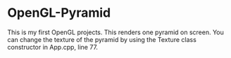 # OpenGL-Pyramid

This is my first OpenGL projects. This renders one pyramid on screen. You can change the texture of the pyramid by using 
the Texture class constructor in App.cpp, line 77.

